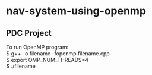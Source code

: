 # nav-system-using-openmp
<h2>PDC Project</h2>

<p>
To run OpenMP program: <br>
$ g++ -o filename -fopenmp filename.cpp <br>
$ export OMP_NUM_THREADS=4 <br>
$ ./filename <br>
</p>
